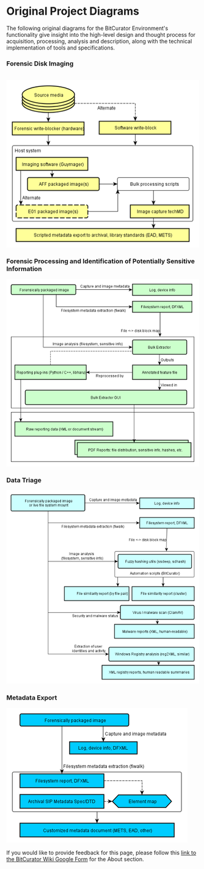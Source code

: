 Original Project Diagrams
=========================





The following original diagrams for the BitCurator Environment's functionality give insight into the high-level design and thought process for acquisition, processing, analysis and description, along with the technical implementation of tools and specifications.

### Forensic Disk Imaging

  ![Bitcurator-imaging-chart-v7.png](attachments/Bitcurator-imaging-chart-v7.png)

### Forensic Processing and Identification of Potentially Sensitive Information

![Bitcurator-pii-chart-v7.png](attachments/Bitcurator-pii-chart-v7.png)

### Data Triage

![Bitcurator-triage-chart-v7.png](attachments/Bitcurator-triage-chart-v7.png)

### Metadata Export

![Bitcurator-metadata-chart-v7.png](attachments/Bitcurator-metadata-chart-v7.png)

  


  


  








 If you would like to provide feedback for this page, please follow this [link to the BitCurator Wiki Google Form](https://docs.google.com/forms/d/e/1FAIpQLSf-CPGSFB4809-SZU-ZtqYPFNvSZ2xBbBOfgcRdCdx9bast9A/viewform?usp=sf_link) for the About section.


